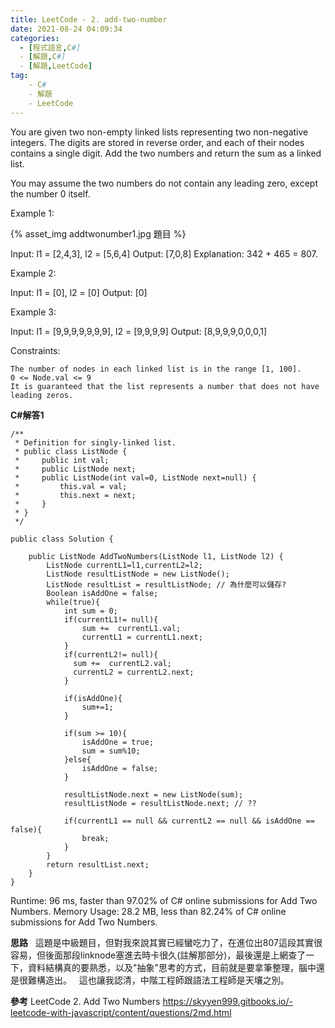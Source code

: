 ```yaml
---
title: LeetCode - 2. add-two-number
date: 2021-08-24 04:09:34
categories:
  - [程式語言,C#]
  - [解題,C#]
  - [解題,LeetCode]
tag:
    - C#
    - 解題
    - LeetCode
---
```

You are given two non-empty linked lists representing two non-negative integers. The digits are stored in reverse order, and each of their nodes contains a single digit. Add the two numbers and return the sum as a linked list.

You may assume the two numbers do not contain any leading zero, except the number 0 itself.

 

Example 1:

{% asset_img addtwonumber1.jpg 題目 %}

Input: l1 = [2,4,3], l2 = [5,6,4]
Output: [7,0,8]
Explanation: 342 + 465 = 807.

Example 2:

Input: l1 = [0], l2 = [0]
Output: [0]

Example 3:

Input: l1 = [9,9,9,9,9,9,9], l2 = [9,9,9,9]
Output: [8,9,9,9,0,0,0,1]

 

Constraints:

    The number of nodes in each linked list is in the range [1, 100].
    0 <= Node.val <= 9
    It is guaranteed that the list represents a number that does not have leading zeros.

**C#解答1**
```
/**
 * Definition for singly-linked list.
 * public class ListNode {
 *     public int val;
 *     public ListNode next;
 *     public ListNode(int val=0, ListNode next=null) {
 *         this.val = val;
 *         this.next = next;
 *     }
 * }
 */

public class Solution {
  
    public ListNode AddTwoNumbers(ListNode l1, ListNode l2) {
        ListNode currentL1=l1,currentL2=l2;
        ListNode resultListNode = new ListNode();
        ListNode resultList = resultListNode; // 為什麼可以儲存?
        Boolean isAddOne = false;
        while(true){
            int sum = 0;
            if(currentL1!= null){
                sum +=  currentL1.val;
                currentL1 = currentL1.next;
            }
            if(currentL2!= null){
              sum +=  currentL2.val;
              currentL2 = currentL2.next;
            }
            
            if(isAddOne){
                sum+=1;
            }
            
            if(sum >= 10){
                isAddOne = true;
                sum = sum%10; 
            }else{
                isAddOne = false;
            }
            
            resultListNode.next = new ListNode(sum); 
            resultListNode = resultListNode.next; // ??
            
            if(currentL1 == null && currentL2 == null && isAddOne == false){
                break;
            }
        }
        return resultList.next;
    }
}
```
Runtime: 96 ms, faster than 97.02% of C# online submissions for Add Two Numbers.
Memory Usage: 28.2 MB, less than 82.24% of C# online submissions for Add Two Numbers.

**思路**
&nbsp;&nbsp;這題是中級題目，但對我來說其實已經蠻吃力了，在進位出807這段其實很容易，但後面那段linknode塞進去時卡很久(註解那部分)，最後還是上網查了一下，資料結構真的要熟悉，以及"抽象"思考的方式，目前就是要拿筆整理，腦中還是很難構造出。
&nbsp;&nbsp;這也讓我認清，中階工程師跟語法工程師是天壤之別。

**參考**
LeetCode 2. Add Two Numbers 
https://skyyen999.gitbooks.io/-leetcode-with-javascript/content/questions/2md.html

